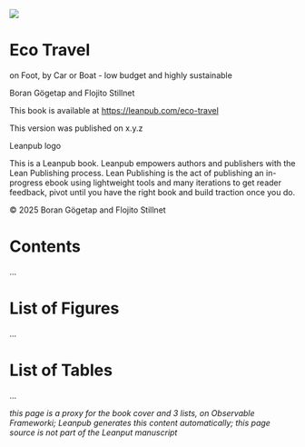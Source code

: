 ![](resources/title_page.png)

# Eco Travel 

on Foot, by Car or Boat - low budget
and highly sustainable

Boran Gögetap and Flojito Stillnet

This book is available at https://leanpub.com/eco-travel

This version was published on x.y.z

Leanpub logo

This is a Leanpub book. Leanpub empowers authors and
publishers with the Lean Publishing process. Lean Publishing is
the act of publishing an in-progress ebook using lightweight tools
and many iterations to get reader feedback, pivot until you have
the right book and build traction once you do.

© 2025 Boran Gögetap and Flojito Stillnet

# Contents

...

# List of Figures

...

# List of Tables

...

*this page is a proxy for the book cover and 3 lists, on Observable Frameworki; Leanpub generates this content automatically; this page source is not part of the Leanput manuscript*
